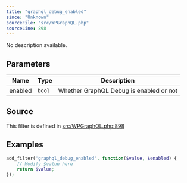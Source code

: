 ```yaml
---
title: "graphql_debug_enabled"
since: "Unknown"
sourceFile: "src/WPGraphQL.php"
sourceLine: 898
---
```



No description available.

## Parameters

| Name | Type | Description |
|------|------|-------------|
| enabled | `bool` | Whether GraphQL Debug is enabled or not |




## Source

This filter is defined in [src/WPGraphQL.php:898](https://github.com/wp-graphql/wp-graphql/blob/develop/src/WPGraphQL.php#L898)


## Examples

```php
add_filter('graphql_debug_enabled', function($value, $enabled) {
    // Modify $value here
    return $value;
});
```